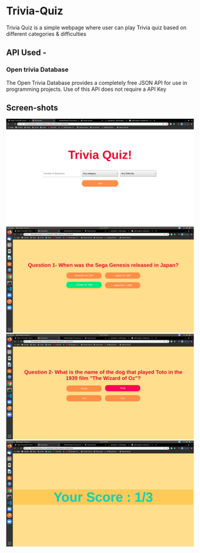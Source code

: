 # Trivia-Quiz
Trivia Quiz is a simple webpage where user can play Trivia quiz based on different categories & difficulties


## API Used - 
### Open trivia Database​
The Open Trivia Database provides a completely free JSON API for use in programming projects. Use of this API does not require a API Key​

## Screen-shots
![sshot1](https://github.com/AlokKothiyal1/Trivia-Quiz/blob/master/images/Screenshot%20from%202020-06-07%2014-13-23.png)
![sshot2](https://github.com/AlokKothiyal1/Trivia-Quiz/blob/master/images/Screenshot%20from%202020-06-07%2014-13-51.png)
![sshot3](https://github.com/AlokKothiyal1/Trivia-Quiz/blob/master/images/Screenshot%20from%202020-06-07%2014-13-53.png)
![sshot4](https://github.com/AlokKothiyal1/Trivia-Quiz/blob/master/images/Screenshot%20from%202020-06-07%2014-13-59.png)
